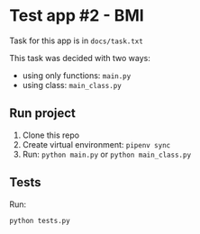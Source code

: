 Test app #2 - BMI
===

Task for this app is in `docs/task.txt`

This task was decided with two ways:

- using only functions: `main.py`
- using class: `main_class.py`


Run project
---

1. Clone this repo
2. Create virtual environment: `pipenv sync`
3. Run: `python main.py` or `python main_class.py`


Tests
---

Run:

```
python tests.py
```